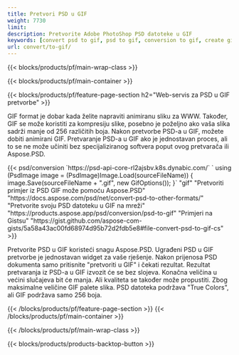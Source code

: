 ```yaml
---
title: Pretvori PSD u GIF
weight: 7730
limit: 
description: Pretvorite Adobe PhotoShop PSD datoteke u GIF
keywords: [convert psd to gif, psd to gif, conversion to gif, create gif from psd, print psd as gif]
url: convert/to-gif/
---
```


{{< blocks/products/pf/main-wrap-class >}}

{{< blocks/products/pf/main-container >}}

{{< blocks/products/pf/feature-page-section h2="Web-servis za PSD u GIF pretvorbe" >}}
<p>GIF format je dobar kada želite napraviti animiranu sliku za WWW. Također, GIF se može koristiti za kompresiju slike, posebno je poželjno ako vaša slika sadrži manje od 256 različitih boja. Nakon pretvorbe PSD-a u GIF, možete dobiti animirani GIF. Pretvaranje PSD-a u GIF ako je jednostavan proces, ali to se ne može učiniti bez specijaliziranog softvera poput ovog pretvarača ili Aspose.PSD.</p>
{{< psd/conversion `https://psd-api-core-rl2ajsbv.k8s.dynabic.com/` 
`    using (PsdImage image = (PsdImage)Image.Load(sourceFileName))
    {
        image.Save(sourceFileName + ".gif",  new GifOptions());
    }` 
"gif" 
"Pretvoriti primjer iz PSD GIF može pomoću Aspose.PSD"  "https://docs.aspose.com/psd/net/convert-psd-to-other-formats/" 
"Pretvorite svoju PSD datoteku u GIF na mreži" "https://products.aspose.app/psd/conversion/psd-to-gif" 
"Primjeri na Gistsu" "https://gist.github.com/aspose-com-gists/5a58a43ac00fd68974d95b72d2fdb5e8#file-convert-psd-to-gif-cs" >}}
<p>Pretvorite PSD u GIF koristeći snagu Aspose.PSD. Ugrađeni PSD u GIF pretvorbe je jednostavan widget za vaše rješenje. Nakon prijenosa PSD dokumenta samo pritisnite "pretvoriti u GIF" i čekati rezultat. Rezultat pretvaranja iz PSD-a u GIF izvozit će se bez slojeva. Konačna veličina u većini slučajeva bit će manja. Ali kvaliteta se također može propustiti. Zbog maksimalne veličine GIF palete slika. PSD datoteka podržava "True Colors", ali GIF podržava samo 256 boja. </p>
{{< /blocks/products/pf/feature-page-section >}}
{{< /blocks/products/pf/main-container >}}


{{< /blocks/products/pf/main-wrap-class >}}

{{< blocks/products/products-backtop-button >}}
